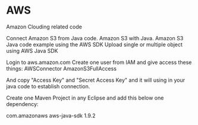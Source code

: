 # AWS
Amazon Clouding related code

Connect Amazon S3 from Java code.
Amazon S3 with Java.
Amazon S3 Java code example using the AWS SDK
Upload single or  multiple object using AWS Java SDK


Login to aws.amazon.com
Create one user from IAM and give access these things:
AWSConnector
AmazonS3FullAccess

And copy "Access Key" and "Secret Access Key" and it will using in your java code to establish connection.

Create one Maven Project in any Eclipse and add this below one dependency:

<dependency>
    <groupId>com.amazonaws</groupId>
    <artifactId>aws-java-sdk</artifactId>
    <version>1.9.2</version>
</dependency>

